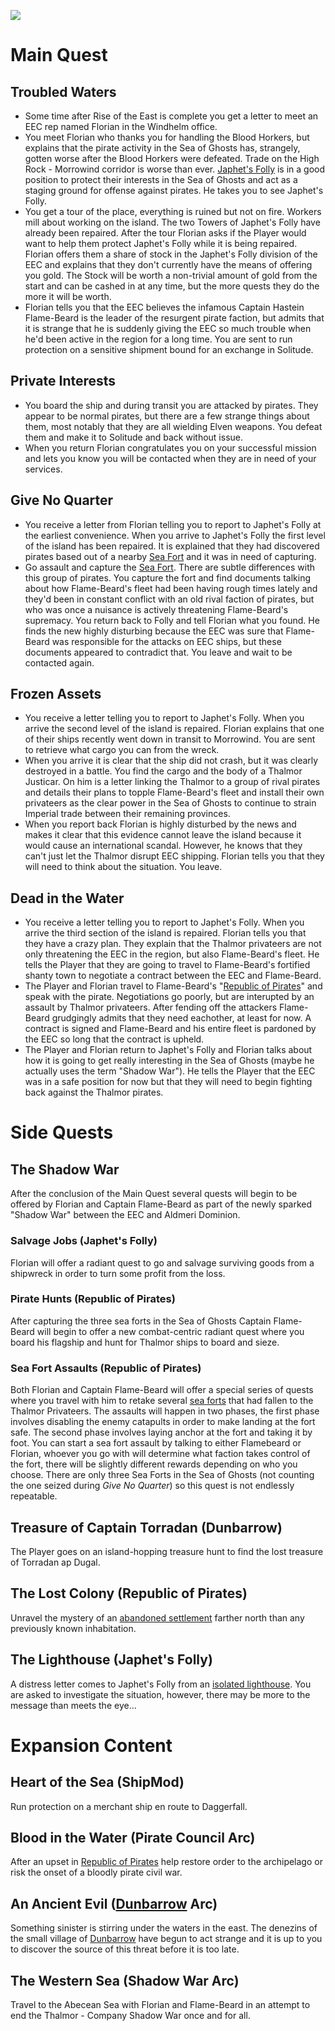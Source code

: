 ![](https://raw.githubusercontent.com/TateTaylorUSA/TateTaylorUSA/main/assets/images/northern-sea/Northern%20Sea%20Small.png)
# Main Quest

## Troubled Waters

- Some time after Rise of the East is complete you get a letter to meet an EEC rep named Florian in the Windhelm office.
- You meet Florian who thanks you for handling the Blood Horkers, but explains that the pirate activity in the Sea of Ghosts has, strangely, gotten worse after the Blood Horkers were defeated. Trade on the High Rock - Morrowind corridor is worse than ever. [Japhet's Folly](https://github.com/TateTaylorUSA/The-Northern-Sea/blob/main/Docs/LOCATIONS.md#japhets-folly) is in a good position to protect their interests in the Sea of Ghosts and act as a staging ground for offense against pirates. He takes you to see Japhet's Folly.
- You get a tour of the place, everything is ruined but not on fire. Workers mill about working on the island. The two Towers of Japhet's Folly have already been repaired. After the tour Florian asks if the Player would want to help them protect Japhet's Folly while it is being repaired. Florian offers them a share of stock in the Japhet's Folly division of the EEC and explains that they don't currently have the means of offering you gold. The Stock will be worth a non-trivial amount of gold from the start and can be cashed in at any time, but the more quests they do the more it will be worth.
- Florian tells you that the EEC believes the infamous Captain Hastein Flame-Beard is the leader of the resurgent pirate faction, but admits that it is strange that he is suddenly giving the EEC so much trouble when he'd been active in the region for a long time. You are sent to run protection on a sensitive shipment bound for an exchange in Solitude. 

## Private Interests

- You board the ship and during transit you are attacked by pirates. They appear to be normal pirates, but there are a few strange things about them, most notably that they are all wielding Elven weapons. You defeat them and make it to Solitude and back without issue.
- When you return Florian congratulates you on your successful mission and lets you know you will be contacted when they are in need of your services.

## Give No Quarter

- You receive a letter from Florian telling you to report to Japhet's Folly at the earliest convenience. When you arrive to Japhet's Folly the first level of the island has been repaired. It is explained that they had discovered pirates based out of a nearby [Sea Fort](https://github.com/TateTaylorUSA/The-Northern-Sea/blob/main/Docs/LOCATIONS.md#fort-seagard) and it was in need of capturing.
- Go assault and capture the [Sea Fort](https://github.com/TateTaylorUSA/The-Northern-Sea/blob/main/Docs/LOCATIONS.md#fort-seagard). There are subtle differences with this group of pirates. You capture the fort and find documents talking about how Flame-Beard's fleet had been having rough times lately and they'd been in constant conflict with an old rival faction of pirates, but who was once a nuisance is actively threatening Flame-Beard's supremacy. You return back to Folly and tell Florian what you found. He finds the new highly disturbing because the EEC was sure that Flame-Beard was responsible for the attacks on EEC ships, but these documents appeared to contradict that. You leave and wait to be contacted again.

## Frozen Assets

- You receive a letter telling you to report to Japhet's Folly. When you arrive the second level of the island is repaired. Florian explains that one of their ships recently went down in transit to Morrowind. You are sent to retrieve what cargo you can from the wreck. 
- When you arrive it is clear that the ship did not crash, but it was clearly destroyed in a battle. You find the cargo and the body of a Thalmor Justicar. On him is a letter linking the Thalmor to a group of rival pirates and details their plans to topple Flame-Beard's fleet and install their own privateers as the clear power in the Sea of Ghosts to continue to strain Imperial trade between their remaining provinces.
- When you report back Florian is highly disturbed by the news and makes it clear that this evidence cannot leave the island because it would cause an international scandal. However, he knows that they can't just let the Thalmor disrupt EEC shipping. Florian tells you that they will need to think about the situation. You leave.

## Dead in the Water

- You receive a letter telling you to report to Japhet's Folly. When you arrive the third section of the island is repaired. Florian tells you that they have a crazy plan. They explain that the Thalmor privateers are not only threatening the EEC in the region, but also Flame-Beard's fleet. He tells the Player that they are going to travel to Flame-Beard's fortified shanty town to negotiate a contract between the EEC and Flame-Beard. 
- The Player and Florian travel to Flame-Beard's "[Republic of Pirates](https://github.com/TateTaylorUSA/The-Northern-Sea/blob/main/Docs/LOCATIONS.md#republic-of-pirates)" and speak with the pirate. Negotiations go poorly, but are interupted by an assault by Thalmor privateers. After fending off the attackers Flame-Beard grudgingly admits that they need eachother, at least for now. A contract is signed and Flame-Beard and his entire fleet is pardoned by the EEC so long that the contract is upheld.
- The Player and Florian return to Japhet's Folly and Florian talks about how it is going to get really interesting in the Sea of Ghosts (maybe he actually uses the term "Shadow War"). He tells the Player that the EEC was in a safe position for now but that they will need to begin fighting back against the Thalmor pirates.

# Side Quests

## The Shadow War

After the conclusion of the Main Quest several quests will begin to be offered by Florian and Captain Flame-Beard as part of the newly sparked "Shadow War" between the EEC and Aldmeri Dominion.

### Salvage Jobs (Japhet's Folly)

Florian will offer a radiant quest to go and salvage surviving goods from a shipwreck in order to turn some profit from the loss.

### Pirate Hunts (Republic of Pirates)

After capturing the three sea forts in the Sea of Ghosts Captain Flame-Beard will begin to offer a new combat-centric radiant quest where you board his flagship and hunt for Thalmor ships to board and sieze.

### Sea Fort Assaults (Republic of Pirates)

Both Florian and Captain Flame-Beard will offer a special series of quests where you travel with him to retake several [sea forts](https://github.com/TateTaylorUSA/The-Northern-Sea/blob/main/Docs/LOCATIONS.md#sea-forts) that had fallen to the Thalmor Privateers. The assaults will happen in two phases, the first phase involves disabling the enemy catapults in order to make landing at the fort safe. The second phase involves laying anchor at the fort and taking it by foot. You can start a sea fort assault by talking to either Flamebeard or Florian, whoever you go with will determine what faction takes control of the fort, there will be slightly different rewards depending on who you choose.  There are only three Sea Forts in the Sea of Ghosts (not counting the one seized during *Give No Quarter*) so this quest is not endlessly repeatable.

## Treasure of Captain Torradan (Dunbarrow)

The Player goes on an island-hopping treasure hunt to find the lost treasure of Torradan ap Dugal.

## The Lost Colony (Republic of Pirates)

Unravel the mystery of an [abandoned settlement](https://github.com/TateTaylorUSA/The-Northern-Sea/blob/main/Docs/LOCATIONS.md#abandoned-settlement) farther north than any previously known inhabitation.

## The Lighthouse (Japhet's Folly)

A distress letter comes to Japhet's Folly from an [isolated lighthouse](https://github.com/TateTaylorUSA/The-Northern-Sea/blob/main/Docs/LOCATIONS.md#seabright-lighthouse). You are asked to investigate the situation, however, there may be more to the message than meets the eye...

# Expansion Content

## Heart of the Sea (ShipMod)

Run protection on a merchant ship en route to Daggerfall. 

## Blood in the Water (Pirate Council Arc)

After an upset in [Republic of Pirates](https://github.com/TateTaylorUSA/The-Northern-Sea/blob/main/Docs/LOCATIONS.md#republic-of-pirates) help restore order to the archipelago or risk the onset of a bloodly pirate civil war.

## An Ancient Evil ([Dunbarrow](https://github.com/TateTaylorUSA/The-Northern-Sea/blob/main/Docs/LOCATIONS.md#dunbarrow) Arc)

Something sinister is stirring under the waters in the east. The denezins of the small village of [Dunbarrow](https://github.com/TateTaylorUSA/The-Northern-Sea/blob/main/Docs/LOCATIONS.md#dunbarrow) have begun to act strange and it is up to you to discover the source of this threat before it is too late.

## The Western Sea (Shadow War Arc)

Travel to the Abecean Sea with Florian and Flame-Beard in an attempt to end the Thalmor - Company Shadow War once and for all.
